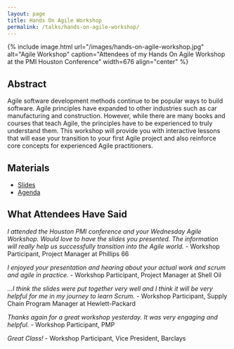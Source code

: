 ```yaml
---
layout: page
title: Hands On Agile Workshop
permalink: /talks/hands-on-agile-workshop/
---
```


{% include image.html url="/images/hands-on-agile-workshop.jpg" alt="Agile Workshop" caption="Attendees of my Hands On Agile Workshop at the PMI Houston Conference" width=676 align="center" %}

## Abstract

Agile software development methods continue to be popular ways to build software. Agile principles have expanded to other industries such as car manufacturing and construction. However, while there are many books and courses that teach Agile, the principles have to be experienced to truly understand them. This workshop will provide you with interactive lessons that will ease your transition to your first Agile project and also reinforce core concepts for experienced Agile practitioners.

## Materials

* [Slides](https://speakerdeck.com/anjuan/hands-on-agile-project-management)
* [Agenda](https://docs.google.com/document/d/18XfisOBkqMYlIK17GamBqljc_1wJKtMMHfoKwLfzza4/edit?usp=sharing)

## What Attendees Have Said

*I attended the Houston PMI conference and your Wednesday Agile Workshop. Would love to have the slides you presented. The information will really help us successfully transition into the Agile world.* - Workshop Participant, Project Manager at Phillips 66

*I enjoyed your presentation and hearing about your actual work and scrum and agile in practice.* - Workshop Participant, Project Manager at Shell Oil

*...I think the slides were put together very well and I think it will be very helpful for me in my journey to learn Scrum.* - Workshop Participant, Supply Chain Program Manager at Hewlett-Packard

*Thanks again for a great workshop yesterday. It was very engaging and helpful.* - Workshop Participant, PMP

*Great Class!* - Workshop Participant, Vice President, Barclays
